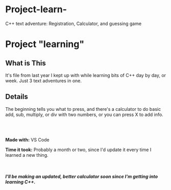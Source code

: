 # Project-learn-
C++ text adventure: Registration, Calculator, and guessing game
<br>
<h1> Project "learning" </h1>

<h2> What is This </h2>
<p> It's file from last year I kept up with while learning bits of C++ day by day, or week. Just 3 text adventures in one. </p>

<h2> Details </h2>
<p> The beginning tells you what to press, and there's a calculator to do basic add, sub, multiply, or div with two numbers, or you can press X to add info.</p>

<br>
<br>

<p><b> Made with:</b> VS Code </p>
<p><b>Time it took:</b> Probably a month or two, since I'd update it every time I learned a new thing. </p>
<br>
<h5> I'll be making an updated, better calculator soon since I'm getting into learning C++. </h5>
